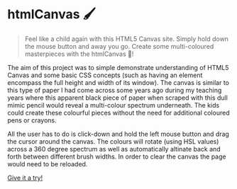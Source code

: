 # htmlCanvas 🖌️

> Feel like a child again with this HTML5 Canvas site. Simply hold down the mouse button and away you go. Create some multi-coloured masterpieces with the htmlCanvas 🌈!

The aim of this project was to simple demonstrate understanding of HTML5 Canvas and some basic CSS concepts (such as having an element encompass the full height and width of its window). The canvas is similar to this type of paper I had come across some years ago during my teaching years where this apparent black piece of paper when scraped with this dull mimic pencil would reveal a multi-colour spectrum underneath. The kids could create these colourful pieces without the need for additional coloured pens or crayons.

All the user has to do is click-down and hold the left mouse button and drag the cursor around the canvas. The colours will rotate (using HSL values) across a 360 degree spectrum as well as automatically altinate back and forth between different brush widths. In order to clear the canvas the page would need to be reloaded.

[Give it a try!](https://techlord001.github.io/htmlCanvas/ "HTML 5 Canvas - See if you can create a masterpiece")
